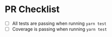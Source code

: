 # PR Checklist
- [ ] All tests are passing when running `yarn test`
- [ ] Coverage is passing when running `yarn test` 
